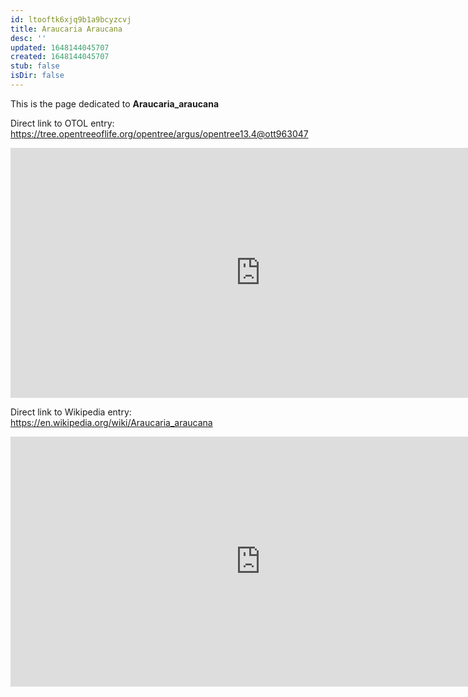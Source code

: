 ```yaml
---
id: ltooftk6xjq9b1a9bcyzcvj
title: Araucaria Araucana
desc: ''
updated: 1648144045707
created: 1648144045707
stub: false
isDir: false
---
```

This is the page dedicated to **Araucaria_araucana**


Direct link to OTOL entry: https://tree.opentreeoflife.org/opentree/argus/opentree13.4@ott963047



<html>
    <body>
    <iframe src="https://tree.opentreeoflife.org/opentree/argus/opentree13.4@ott963047"
    width="800" height="400" frameborder="0" allowfullscreen> </iframe>
    </body>
</html>
    


Direct link to Wikipedia entry: https://en.wikipedia.org/wiki/Araucaria_araucana



<html>
    <body>
    <iframe src="https://en.wikipedia.org/wiki/Araucaria_araucana"
    width="800" height="400" frameborder="0" allowfullscreen> </iframe>
    </body>
</html>
    
